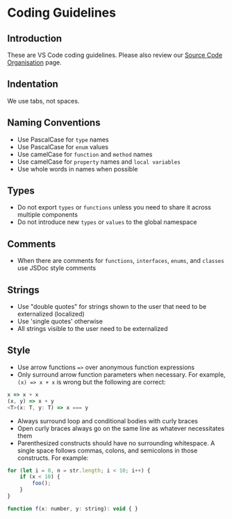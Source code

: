 # Coding Guidelines

## Introduction

These are VS Code coding guidelines. Please also review our [Source Code Organisation](https://github.com/microsoft/ProX-Code/wiki/Source-Code-Organization) page.

## Indentation

We use tabs, not spaces.

## Naming Conventions

* Use PascalCase for `type` names
* Use PascalCase for `enum` values
* Use camelCase for `function` and `method` names
* Use camelCase for `property` names and `local variables`
* Use whole words in names when possible

## Types

* Do not export `types` or `functions` unless you need to share it across multiple components
* Do not introduce new `types` or `values` to the global namespace

## Comments

* When there are comments for `functions`, `interfaces`, `enums`, and `classes` use JSDoc style comments

## Strings

* Use "double quotes" for strings shown to the user that need to be externalized (localized)
* Use 'single quotes' otherwise
* All strings visible to the user need to be externalized

## Style

* Use arrow functions `=>` over anonymous function expressions
* Only surround arrow function parameters when necessary. For example, `(x) => x + x` is wrong but the following are correct:

```javascript
x => x + x
(x, y) => x + y
<T>(x: T, y: T) => x === y
```

* Always surround loop and conditional bodies with curly braces
* Open curly braces always go on the same line as whatever necessitates them
* Parenthesized constructs should have no surrounding whitespace. A single space follows commas, colons, and semicolons in those constructs. For example:

```javascript
for (let i = 0, n = str.length; i < 10; i++) {
    if (x < 10) {
        foo();
    }
}

function f(x: number, y: string): void { }
```
